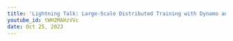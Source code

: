 ```yaml
---
title: 'Lightning Talk: Large-Scale Distributed Training with Dynamo and PyTorch/XLA SPMD - Yeounoh Chung & Jiewen Tan, Google'
youtube_id: tWH2MAHzVVc
date: Oct 25, 2023
---
```

